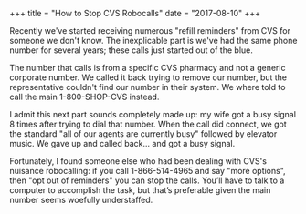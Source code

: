 +++
title = "How to Stop CVS Robocalls"
date = "2017-08-10"
+++

Recently we've started receiving numerous "refill reminders" from CVS for someone we don't know. The inexplicable part is we've had the same phone number for several years; these calls just started out of the blue.

The number that calls is from a specific CVS pharmacy and not a generic corporate number. We called it back trying to remove our number, but the representative couldn't find our number in their system. We where told to call the main 1-800-SHOP-CVS instead.

I admit this next part sounds completely made up: my wife got a busy signal 8 times after trying to dial that number. When the call did connect, we got the standard "all of our agents are currently busy" followed by elevator music. We gave up and called back... and got a busy signal.

Fortunately, I found someone else who had been dealing with CVS's nuisance robocalling: if you call 1-866-514-4965 and say "more options", then "opt out of reminders" you can stop the calls. You’ll have to talk to a computer to accomplish the task, but that’s preferable given the main number seems woefully understaffed.